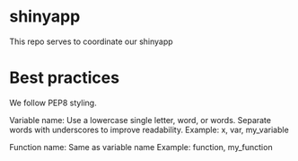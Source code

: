 # shinyapp
This repo serves to coordinate our shinyapp


# Best practices
We follow PEP8 styling.

Variable name: Use a lowercase single letter, word, or words. Separate words with underscores to improve readability.
Example: x, var, my_variable

Function name: Same as variable name
Example: function, my_function
